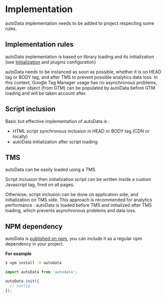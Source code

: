 # Implementation

autoData implementation needs to be added to project respecting some rules.

## Implementation rules

autoData implementation is based on library loading and its initialization (see [Initialization](API.md#init) and plugins configuration)

autoData needs to be instanced as soon as possible, whether it is on HEAD tag or BODY tag, and after TMS to prevent possible analytics data loss. In this context, Google Tag Manager usage has no asynchronous problems, dataLayer object (from GTM) can be populated by autoData before GTM loading and will be taken account after.

## Script inclusion

Basic but effective implementation of autoData is :
- HTML script synchronous inclusion in HEAD or BODY tag (CDN or locally)
- autoData initialization after script loading

## TMS

autoData can be easily loaded using a TMS.

Script inclusion then initialization script can be written inside a custom Javascript tag, fired on all pages.

Otherwise, script inclusion can be done on application side, and initialization on TMS side. This approach is recommended for analytics performance : autoData is loaded before TMS and initialized after TMS loading, which prevents asynchronous problems and data loss.

## NPM dependency

autoData is [published on npm](https://www.npmjs.com/package/autodata),
you can include it as a regular npm dependency in your project.

**For example**

```sh
$ npm install -D autodata
```

```js
import autoData from 'autodata';

autoData.init({
  // config
});
```
